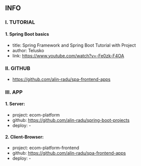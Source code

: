 ## INFO

### I. TUTORIAL

#### 1. Spring Boot basics

- title: Spring Framework and Spring Boot Tutorial with Project
- author: Telusko
- link: https://www.youtube.com/watch?v=-Fe0zk-F4OA

### II. GITHUB

- https://github.com/alin-radu/spa-frontend-apps

### III. APP

#### 1. Server: 
- project: ecom-platform
- github: https://github.com/alin-radu/spring-boot-projects
- deploy: -

#### 2. Client-Browser:
- project: ecom-platform-frontend
- github: https://github.com/alin-radu/spa-frontend-apps
- deploy: -
